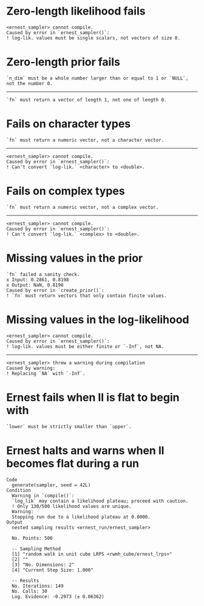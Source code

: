 # Zero-length likelihood fails

    <ernest_sampler> cannot compile.
    Caused by error in `ernest_sampler()`:
    ! log-lik. values must be single scalars, not vectors of size 0.

# Zero-length prior fails

    `n_dim` must be a whole number larger than or equal to 1 or `NULL`, not the number 0.

---

    `fn` must return a vector of length 1, not one of length 0.

# Fails on character types

    `fn` must return a numeric vector, not a character vector.

---

    <ernest_sampler> cannot compile.
    Caused by error in `ernest_sampler()`:
    ! Can't convert `log-lik.` <character> to <double>.

# Fails on complex types

    `fn` must return a numeric vector, not a complex vector.

---

    <ernest_sampler> cannot compile.
    Caused by error in `ernest_sampler()`:
    ! Can't convert `log-lik.` <complex> to <double>.

# Missing values in the prior

    `fn` failed a sanity check.
    x Input: 0.2861, 0.8198
    x Output: NaN, 0.8198
    Caused by error in `create_prior()`:
    ! `fn` must return vectors that only contain finite values.

# Missing values in the log-likelihood

    <ernest_sampler> cannot compile.
    Caused by error in `ernest_sampler()`:
    ! log-lik. values must be either finite or `-Inf`, not NA.

---

    <ernest_sampler> threw a warning during compilation
    Caused by warning:
    ! Replacing `NA` with `-Inf`.

# Ernest fails when ll is flat to begin with

    `lower` must be strictly smaller than `upper`.

# Ernest halts and warns when ll becomes flat during a run

    Code
      generate(sampler, seed = 42L)
    Condition
      Warning in `compile()`:
      `log_lik` may contain a likelihood plateau; proceed with caution.
      ! Only 130/500 likelihood values are unique.
      Warning:
      Stopping run due to a likelihood plateau at 0.0000.
    Output
      nested sampling results <ernest_run/ernest_sampler>
      
      No. Points: 500
      
      -- Sampling Method 
      [1] "random walk in unit cube LRPS <rwmh_cube/ernest_lrps>"
      [2] ""                                                     
      [3] "No. Dimensions: 2"                                    
      [4] "Current Step Size: 1.000"                             
      
      -- Results 
      No. Iterations: 149
      No. Calls: 30
      Log. Evidence: -0.2973 (± 0.06362)

